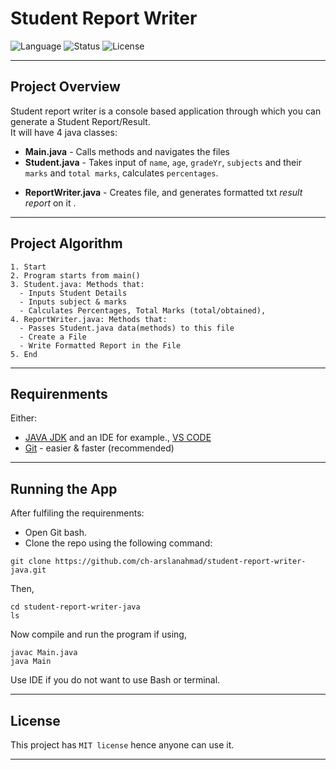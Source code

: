 # Student Report Writer

![Language](https://img.shields.io/badge/language-Java-blue.svg)
![Status](https://img.shields.io/badge/status-Project-brightgreen)
![License](https://img.shields.io/badge/license-MIT-lightgrey)

---

## Project Overview
Student report writer is a console based application through which you can generate a Student Report/Result.\
It will have 4 java classes:
- **Main.java** - Calls methods and navigates the files
- **Student.java** - Takes input of `name`, `age`, `gradeYr`, `subjects` and their `marks` and `total marks`, calculates `percentages`.
<!--Add character grade in the future-->
- **ReportWriter.java** - Creates file, and generates formatted txt _result report_ on it .
---

## Project Algorithm
```text
1. Start
2. Program starts from main()
3. Student.java: Methods that:
  - Inputs Student Details
  - Inputs subject & marks
  - Calculates Percentages, Total Marks (total/obtained),
4. ReportWriter.java: Methods that:
  - Passes Student.java data(methods) to this file
  - Create a File
  - Write Formatted Report in the File
5. End
```

---


## Requirenments
Either:
- [JAVA JDK](https://www.oracle.com/java/technologies/downloads/?er=221886) and an IDE for example., [VS CODE](https://code.visualstudio.com/download)
- [Git](https://git-scm.com/downloads) - easier & faster (recommended)

---

## Running the App
After fulfiling the requirenments:
 - Open Git bash.
 - Clone the repo using the following command:
```
git clone https://github.com/ch-arslanahmad/student-report-writer-java.git
```
Then,
```
cd student-report-writer-java
ls
```
Now compile and run the program if using,
```
javac Main.java
java Main
```
Use IDE if you do not want to use Bash or terminal.


---
<!--
Suggestion on improvements to add:
- Add grade letter based on percentage.
- Move to more used formats
  - md
  - pdf (preferably)
- Update values i.e, subject name, marks etc
-->

## License

This project has `MIT license` hence anyone can use it.

---
